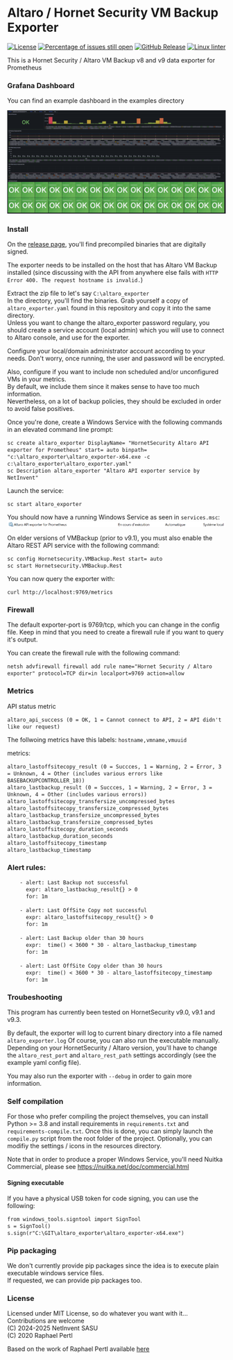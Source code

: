 # Altaro / Hornet Security VM Backup Exporter
[![License](https://img.shields.io/badge/license-MIT-blu.svg)](https://opensource.org/license/mit)
[![Percentage of issues still open](http://isitmaintained.com/badge/open/netinvent/altaro_exporter.svg)](http://isitmaintained.com/project/netinvent/altaro_exporter "Percentage of issues still open")
[![GitHub Release](https://img.shields.io/github/release/netinvent/altaro_exporter.svg?label=Latest)](https://github.com/netinvent/altaro_exporter/releases/latest)
[![Linux linter](https://github.com/netinvent/altaro_exporter/actions/workflows/pylint-windows.yaml/badge.svg)](https://github.com/netinvent/altaro_exporter/actions/workflows/pylint-windows.yaml)


This is a Hornet Security / Altaro VM Backup v8 and v9 data exporter for Prometheus 

### Grafana Dashboard

You can find an example dashboard in the examples directory

![image](examples/grafana_dashboard_v0.10.0.png)

### Install

On the [release page](https://github.com/netinvent/altaro_exporter/releases), you'll find precompiled binaries that are digitally signed.

The exporter needs to be installed on the host that has Altaro VM Backup installed (since discussing with the API from anywhere else fails with `HTTP Error 400. The request hostname is invalid.`)

Extract the zip file to let's say `C:\altaro_exporter`  
In the directory, you'll find the binaries. Grab yourself a copy of `altaro_exporter.yaml` found in this repository and copy it into the same directory.  
Unless you want to change the altaro_exporter password regulary, you should create a service account (local admin) which you will use to connect to Altaro console, and use for the exporter.   

Configure your local/domain administrator account according to your needs. Don't worry, once running, the user and password will be encrypted.  

Also, configure if you want to include non scheduled and/or unconfigured VMs in your metrics.  
By default, we include them since it makes sense to have too much information.  
Nevertheless, on a lot of backup policies, they should be excluded in order to avoid false positives.  

Once you're done, create a Windows Service with the following commands in an elevated command line prompt:

```
sc create altaro_exporter DisplayName= "HornetSecurity Altaro API exporter for Prometheus" start= auto binpath= "c:\altaro_exporter\altaro_exporter-x64.exe -c c:\altaro_exporter\altaro_exporter.yaml"
sc Description altaro_exporter "Altaro API exporter service by NetInvent"
```

Launch the service:
```
sc start altaro_exporter
```

You should now have a running Windows Service as seen in `services.msc`:
![image](examples/altaro_exporter_service.png)

On elder versions of VMBackup (prior to v9.1), you must also enable the Altaro REST API service with the following command:
```
sc config Hornetsecurity.VMBackup.Rest start= auto
sc start Hornetsecurity.VMBackup.Rest
```

You can now query the exporter with:
```
curl http://localhost:9769/metrics
```

### Firewall

The default exporter-port is 9769/tcp, which you can change in the config file.
Keep in mind that you need to create a firewall rule if you want to query it's output.

You can create the firewall rule with the following command:
```
netsh advfirewall firewall add rule name="Hornet Security / Altaro exporter" protocol=TCP dir=in localport=9769 action=allow
```

### Metrics

API status metric 
```
altaro_api_success (0 = OK, 1 = Cannot connect to API, 2 = API didn't like our request)
```

The follwoing metrics have this labels:
` hostname,vmname,vmuuid `

metrics:
```
altaro_lastoffsitecopy_result (0 = Succces, 1 = Warning, 2 = Error, 3 = Unknown, 4 = Other (includes various errors like BASEBACKUPCONTROLLER_18))
altaro_lastbackup_result (0 = Succces, 1 = Warning, 2 = Error, 3 = Unknown, 4 = Other (includes various errors))
altaro_lastoffsitecopy_transfersize_uncompressed_bytes
altaro_lastoffsitecopy_transfersize_compressed_bytes
altaro_lastbackup_transfersize_uncompressed_bytes
altaro_lastbackup_transfersize_compressed_bytes
altaro_lastoffsitecopy_duration_seconds
altaro_lastbackup_duration_seconds
altaro_lastoffsitecopy_timestamp
altaro_lastbackup_timestamp
```

### Alert rules:

```
    - alert: Last Backup not successful
      expr: altaro_lastbackup_result{} > 0
      for: 1m

    - alert: Last OffSite Copy not successful
      expr: altaro_lastoffsitecopy_result{} > 0
      for: 1m

    - alert: Last Backup older than 30 hours
      expr:  time() < 3600 * 30 - altaro_lastbackup_timestamp
      for: 1m

    - alert: Last OffSite Copy older than 30 hours
      expr:  time() < 3600 * 30 - altaro_lastoffsitecopy_timestamp
      for: 1m

```

### Troubeshooting

This program has currently been tested on HornetSecurity v9.0, v9.1 and v9.3.

By default, the exporter will log to current binary directory into a file named `altaro_exporter.log`
Of course, you can also run the executable manually.  
Depending on your HornetSecurity / Altaro version, you'll have to change the `altaro_rest_port` and `altaro_rest_path` settings accordingly (see the example yaml config file).

You may also run the exporter with `--debug` in order to gain more information.

### Self compilation

For those who prefer compiling the project themselves, you can install Python >= 3.8 and install requirements in `requirements.txt` and `requirements-compile.txt`.
Once this is done, you can simply launch the `compile.py` script from the root folder of the project. 
Optionally, you can modifiy the settings / icons in the resources directory.   

Note that in order to produce a proper Windows Service, you'll need Nuitka Commercial, please see https://nuitka.net/doc/commercial.html

#### Signing executable

If you have a physical USB token for code signing, you can use the following:

```
from windows_tools.signtool import SignTool
s = SignTool()
s.sign(r"C:\GIT\altaro_exporter\altaro_exporter-x64.exe")
```

### Pip packaging

We don't currently provide pip packages since the idea is to execute plain executable windows service files.  
If requested, we can provide pip packages too.

### License

Licensed under MIT License, so do whatever you want with it... Contributions are welcome  
(C) 2024-2025 NetInvent SASU  
(C) 2020 Raphael Pertl

Based on the work of Raphael Pertl available [here](https://github.com/raph2i/altaro_backup_exporter)
